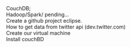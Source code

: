 CouchDB; <br>
Hadoop/Spark/ pending... </br>
Create a github project eclipse. </br>
How to get data from twitter api (dev.twitter.com) </br>
Create our virtual machine </br>
Install couchBD
